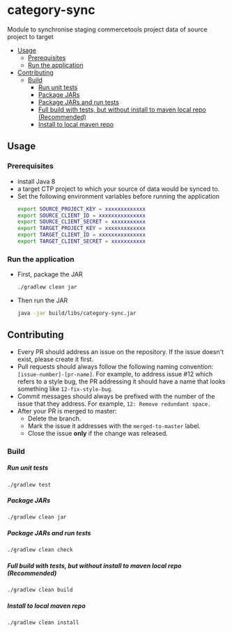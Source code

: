 # category-sync
<!-- TODO [![Build Status]()
[![codecov]()-->

Module to synchronise staging commercetools project data of source project to target


<!-- START doctoc generated TOC please keep comment here to allow auto update -->
<!-- DON'T EDIT THIS SECTION, INSTEAD RE-RUN doctoc TO UPDATE -->


- [Usage](#usage)
  - [Prerequisites](#prerequisites)
  - [Run the application](#run-the-application)
- [Contributing](#contributing)
  - [Build](#build)
      - [Run unit tests](#run-unit-tests)
      - [Package JARs](#package-jars)
      - [Package JARs and run tests](#package-jars-and-run-tests)
      - [Full build with tests, but without install to maven local repo (Recommended)](#full-build-with-tests-but-without-install-to-maven-local-repo-recommended)
      - [Install to local maven repo](#install-to-local-maven-repo)

<!-- END doctoc generated TOC please keep comment here to allow auto update -->

## Usage
### Prerequisites
 
 - install Java 8
 - a target CTP project to which your source of data would be synced to.
 - Set the following environment variables before running the application
   ```bash
   export SOURCE_PROJECT_KEY = xxxxxxxxxxxxx
   export SOURCE_CLIENT_ID = xxxxxxxxxxxxxxx
   export SOURCE_CLIENT_SECRET = xxxxxxxxxxx
   export TARGET_PROJECT_KEY = xxxxxxxxxxxxx
   export TARGET_CLIENT_ID = xxxxxxxxxxxxxxx
   export TARGET_CLIENT_SECRET = xxxxxxxxxxx
   ```
   
### Run the application   
 - First, package the JAR
   ```bash
   ./gradlew clean jar
   ```
 - Then run the JAR
   ```bash
   java -jar build/libs/category-sync.jar
   ```   
   
## Contributing

- Every PR should address an issue on the repository. If the issue doesn't exist, please create it first.
- Pull requests should always follow the following naming convention: 
`[issue-number]-[pr-name]`. For example,
to address issue #12 which refers to a style bug, the PR addressing it should have a name that looks something like
 `12-fix-style-bug`.
- Commit messages should always be prefixed with the number of the issue that they address. 
For example, `12: Remove redundant space.`
- After your PR is merged to master:
    - Delete the branch.
    - Mark the issue it addresses with the `merged-to-master` label.
    - Close the issue **only** if the change was released.

### Build
##### Run unit tests
````bash
./gradlew test
````

##### Package JARs
````bash
./gradlew clean jar
````

##### Package JARs and run tests
````bash
./gradlew clean check
````

##### Full build with tests, but without install to maven local repo (Recommended)
````bash
./gradlew clean build
````

##### Install to local maven repo
````bash
./gradlew clean install
````
<!-- TODO
##### Publish to Bintray
````bash
./gradlew clean -Dbuild.version={version} bintrayUpload
````-->
